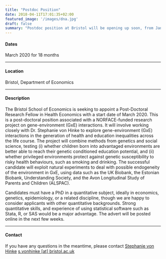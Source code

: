 ```yaml
---
title: "Postdoc Position"
date: 2018-04-11T17:01:35+02:00
featured_image: '/images/dna.jpg'
draft: false
summary: "Postdoc position at Bristol will be opening up soon, from January 2020 for 18 months."
---
```


#### Dates
March 2020 for 18 months

_____

#### Location
Bristol, Department of Economics
_____

#### Description

The Bristol School of Economics is seeking to appoint a Post-Doctoral Research Fellow in Health Economics with a start date of March 2020.
This is a post-doctoral position associated with a NORFACE-funded research project on gene-environment (GxE) interactions.
It will involve working closely with Dr. Stephanie von Hinke to explore gene-environment (GxE) interactions in the generation of health and education inequalities across the life course.
The project will combine methods from genetics and social science, testing
(i) whether children born into advantaged environments are better able to reach their genetic conditioned education potential, and
(ii) whether privileged environments protect against genetic susceptibility to risky health behaviours, such as smoking and drinking.
The successful candidate will exploit natural experiments to deal with possible endogeneity of the environment in GxE, using data such as the UK Biobank, the Estonian Biobank, Understanding Society, and the Avon Longitudinal Study of Parents and Children (ALSPAC).

Candidates must have a PhD in a quantitative subject, ideally in economics, genetics, epidemiology, or a related discipline, though we are happy to consider applicants with other quantitative backgrounds.
Strong quantitative skills, and experience of using statistical software such as Stata, R, or SAS would be a major advantage.
The advert will be posted online in the next few weeks.
_____


#### Contact
If you have any questions in the meantime, please contact [Stephanie von Hinke](https://stephanievonhinke.wordpress.com) [s.vonhinke [at] bristol.ac.uk](mailto:s.vonhinke@bristol.ac.uk) 
